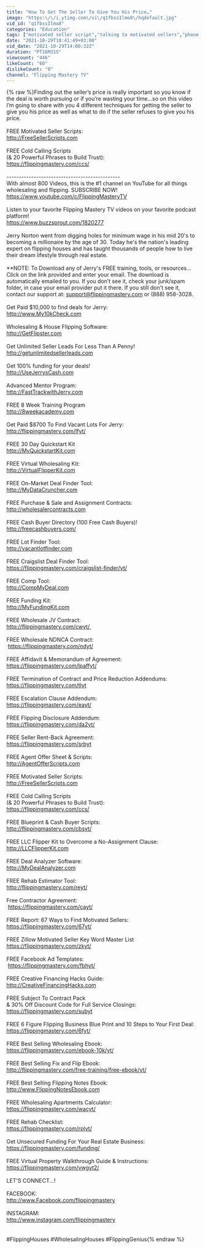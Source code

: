 ```yaml
---
title: "How To Get The Seller To Give You His Price…"
image: "https:\/\/i.ytimg.com\/vi\/q1fbssIlmo8\/hqdefault.jpg"
vid_id: "q1fbssIlmo8"
categories: "Education"
tags: ["motivated seller script","talking to motivated sellers","phone script to talk to motivated seller"]
date: "2021-10-29T18:41:49+03:00"
vid_date: "2021-10-29T14:00:32Z"
duration: "PT16M31S"
viewcount: "446"
likeCount: "60"
dislikeCount: "0"
channel: "Flipping Mastery TV"
---
```

{% raw %}Finding out the seller’s price is really important so you know if the deal is worth pursuing or if you’re wasting your time…so on this video I’m going to share with you 4 different techniques for getting the seller to give you his price as well as what to do if the seller refuses to give you his price. <br /><br />FREE Motivated Seller Scripts: <br /><a rel="nofollow" target="blank" href="http://FreeSellerScripts.com">http://FreeSellerScripts.com</a><br /><br />FREE Cold Calling Scripts <br />(&amp; 20 Powerful Phrases to Build Trust):<br /><a rel="nofollow" target="blank" href="https://flippingmastery.com/ccs/">https://flippingmastery.com/ccs/</a><br /><br />----------------------------------------------<br />With almost 800 Videos, this is the #1 channel on YouTube for all things wholesaling and flipping. SUBSCRIBE NOW!<br /><a rel="nofollow" target="blank" href="https://www.youtube.com/c/FlippingMasteryTV">https://www.youtube.com/c/FlippingMasteryTV</a><br /><br />Listen to your favorite Flipping Mastery TV videos on your favorite podcast platform!<br /><a rel="nofollow" target="blank" href="https://www.buzzsprout.com/1820277">https://www.buzzsprout.com/1820277</a><br /><br />Jerry Norton went from digging holes for minimum wage in his mid 20's to becoming a millionaire by the age of 30. Today he's the nation's leading expert on flipping houses and has taught thousands of people how to live their dream lifestyle through real estate. <br /><br />**NOTE: To Download any of Jerry's FREE training, tools, or resources…<br />Click on the link provided and enter your email. The download is automatically emailed to you. If you don’t see it, check your junk/spam folder, in case your email provider put it there. If you still don't see it, contact our support at: support@flippingmastery.com or (888) 958-3028.<br /><br />Get Paid $10,000 to find deals for Jerry:<br /><a rel="nofollow" target="blank" href="http://www.My10kCheck.com">http://www.My10kCheck.com</a><br /><br />Wholesaling &amp; House Flipping Software: <br /><a rel="nofollow" target="blank" href="http://GetFlipster.com">http://GetFlipster.com</a><br /><br />Get Unlimited Seller Leads For Less Than A Penny!<br /><a rel="nofollow" target="blank" href="http://getunlimitedsellerleads.com">http://getunlimitedsellerleads.com</a><br /><br />Get 100% funding for your deals!<br /><a rel="nofollow" target="blank" href="http://UseJerrysCash.com">http://UseJerrysCash.com</a><br /><br />Advanced Mentor Program:<br /><a rel="nofollow" target="blank" href="http://FastTrackwithJerry.com">http://FastTrackwithJerry.com</a><br /><br />FREE 8 Week Training Program <br /><a rel="nofollow" target="blank" href="http://8weekacademy.com">http://8weekacademy.com</a><br /><br />Get Paid $8700 To Find Vacant Lots For Jerry:<br /><a rel="nofollow" target="blank" href="http://flippingmastery.com/lfyt/">http://flippingmastery.com/lfyt/</a><br /><br />FREE 30 Day Quickstart Kit<br /><a rel="nofollow" target="blank" href="http://MyQuickstartKit.com">http://MyQuickstartKit.com</a><br /><br />FREE Virtual Wholesaling Kit:<br /><a rel="nofollow" target="blank" href="http://VirtualFlipperKit.com">http://VirtualFlipperKit.com</a><br /><br />FREE On-Market Deal Finder Tool:<br /><a rel="nofollow" target="blank" href="http://MyDataCruncher.com">http://MyDataCruncher.com</a><br /><br />FREE Purchase &amp; Sale and Assignment Contracts:<br /><a rel="nofollow" target="blank" href="http://wholesalercontracts.com">http://wholesalercontracts.com</a> <br /><br />FREE Cash Buyer Directory (100 Free Cash Buyers)!<br /><a rel="nofollow" target="blank" href="http://freecashbuyers.com/">http://freecashbuyers.com/</a><br /><br />FREE Lot Finder Tool:<br /><a rel="nofollow" target="blank" href="http://vacantlotfinder.com">http://vacantlotfinder.com</a><br /><br />FREE Craigslist Deal Finder Tool: <br /><a rel="nofollow" target="blank" href="https://flippingmastery.com/craigslist-finder/yt/">https://flippingmastery.com/craigslist-finder/yt/</a><br /><br />FREE Comp Tool:<br /><a rel="nofollow" target="blank" href="http://CompMyDeal.com">http://CompMyDeal.com</a><br /><br />FREE Funding Kit: <br /><a rel="nofollow" target="blank" href="http://MyFundingKit.com">http://MyFundingKit.com</a><br /><br />FREE Wholesale JV Contract:<br /><a rel="nofollow" target="blank" href="http://flippingmastery.com/cwyt/ ">http://flippingmastery.com/cwyt/ </a><br /><br />FREE Wholesale NDNCA Contract:<br /> <a rel="nofollow" target="blank" href="https://flippingmastery.com/ndyt/">https://flippingmastery.com/ndyt/</a><br /><br />FREE Affidavit &amp; Memorandum of Agreement:<br /><a rel="nofollow" target="blank" href="https://flippingmastery.com/lpaffyt/">https://flippingmastery.com/lpaffyt/</a><br /><br />FREE Termination of Contract and Price Reduction Addendums: <br /> <a rel="nofollow" target="blank" href="https://flippingmastery.com/tlyt">https://flippingmastery.com/tlyt</a><br /><br />FREE Escalation Clause Addendum:<br /><a rel="nofollow" target="blank" href="https://flippingmastery.com/eayt/">https://flippingmastery.com/eayt/</a><br /><br />FREE Flipping Disclosure Addendum:<br /><a rel="nofollow" target="blank" href="https://flippingmastery.com/da2yt/">https://flippingmastery.com/da2yt/</a><br /><br />FREE Seller Rent-Back Agreement:<br /><a rel="nofollow" target="blank" href="https://flippingmastery.com/srbyt">https://flippingmastery.com/srbyt</a><br /><br />FREE Agent Offer Sheet &amp; Scripts: <br /><a rel="nofollow" target="blank" href="http://AgentOfferScripts.com">http://AgentOfferScripts.com</a><br /><br />FREE Motivated Seller Scripts: <br /><a rel="nofollow" target="blank" href="http://FreeSellerScripts.com">http://FreeSellerScripts.com</a><br /><br />FREE Cold Calling Scripts <br />(&amp; 20 Powerful Phrases to Build Trust):<br /><a rel="nofollow" target="blank" href="https://flippingmastery.com/ccs/">https://flippingmastery.com/ccs/</a><br /><br />FREE Blueprint &amp; Cash Buyer Scripts:<br /><a rel="nofollow" target="blank" href="http://flippingmastery.com/cbsyt/">http://flippingmastery.com/cbsyt/</a><br /><br />FREE LLC Flipper Kit to Overcome a No-Assignment Clause:<br /><a rel="nofollow" target="blank" href="http://LLCFlipperKit.com">http://LLCFlipperKit.com</a><br /><br />FREE Deal Analyzer Software:<br /><a rel="nofollow" target="blank" href="http://MyDealAnalyzer.com">http://MyDealAnalyzer.com</a><br /><br />FREE Rehab Estimator Tool:<br /><a rel="nofollow" target="blank" href="http://flippingmastery.com/reyt/">http://flippingmastery.com/reyt/</a><br /><br />Free Contractor Agreement:<br /> <a rel="nofollow" target="blank" href="https://flippingmastery.com/cayt/">https://flippingmastery.com/cayt/</a><br /><br />FREE Report: 67 Ways to Find Motivated Sellers:<br /><a rel="nofollow" target="blank" href="https://flippingmastery.com/67yt/">https://flippingmastery.com/67yt/</a><br /><br />FREE Zillow Motivated Seller Key Word Master List<br /><a rel="nofollow" target="blank" href="https://flippingmastery.com/zkyt/">https://flippingmastery.com/zkyt/</a><br /><br />FREE Facebook Ad Templates:<br /> <a rel="nofollow" target="blank" href="https://flippingmastery.com/fbhyt/">https://flippingmastery.com/fbhyt/</a><br /><br />FREE Creative Financing Hacks Guide:<br /><a rel="nofollow" target="blank" href="http://CreativeFinancingHacks.com">http://CreativeFinancingHacks.com</a><br /><br />FREE Subject To Contract Pack <br />&amp; 30% Off Discount Code for Full Service Closings:<br /><a rel="nofollow" target="blank" href="https://flippingmastery.com/subyt">https://flippingmastery.com/subyt</a><br /><br />FREE 6 Figure Flipping Business Blue Print and 10 Steps to Your First Deal:<br /><a rel="nofollow" target="blank" href="https://flippingmastery.com/6fyt/">https://flippingmastery.com/6fyt/</a><br /><br />FREE Best Selling Wholesaling Ebook:<br /><a rel="nofollow" target="blank" href="https://flippingmastery.com/ebook-10k/yt/">https://flippingmastery.com/ebook-10k/yt/</a><br /><br />FREE Best Selling Fix and Flip Ebook:<br /><a rel="nofollow" target="blank" href="http://flippingmastery.com/free-training/free-ebook/yt/">http://flippingmastery.com/free-training/free-ebook/yt/</a><br /><br />FREE Best Selling Flipping Notes Ebook:<br /><a rel="nofollow" target="blank" href="http://www.FlippingNotesEbook.com">http://www.FlippingNotesEbook.com</a><br /><br />FREE Wholesaling Apartments Calculator:<br /><a rel="nofollow" target="blank" href="https://flippingmastery.com/wacyt/">https://flippingmastery.com/wacyt/</a><br /><br />FREE Rehab Checklist:<br /><a rel="nofollow" target="blank" href="https://flippingmastery.com/rplyt/">https://flippingmastery.com/rplyt/</a><br /><br />Get Unsecured Funding For Your Real Estate Business:<br /><a rel="nofollow" target="blank" href="https://flippingmastery.com/funding/">https://flippingmastery.com/funding/</a><br /><br />FREE Virtual Property Walkthrough Guide &amp; Instructions:<br /><a rel="nofollow" target="blank" href="https://flippingmastery.com/vwgyt2/">https://flippingmastery.com/vwgyt2/</a><br /><br />LET'S CONNECT...!<br /><br />FACEBOOK:<br /><a rel="nofollow" target="blank" href="http://www.Facebook.com/flippingmastery">http://www.Facebook.com/flippingmastery</a><br /><br />INSTAGRAM:<br /><a rel="nofollow" target="blank" href="http://www.instagram.com/flippingmastery">http://www.instagram.com/flippingmastery</a><br /><br /><br />#FlippingHouses #WholesalingHouses #FlippingGenius{% endraw %}
